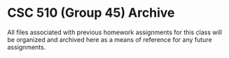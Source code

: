 # CSC 510 (Group 45) Archive

All files associated with previous homework assignments for this class will be organized and 
archived here as a means of reference for any future assignments.